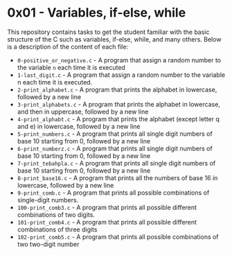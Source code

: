 # 0x01 - Variables, if-else, while
This repository contains tasks to get the student familiar with the basic structure of the C such as variables, if-else, while, and many others.
Below is a description of the content of each file: 

- `0-positive_or_negative.c` - A program that assign a random number to the variable `n` each time it is executed
- `1-last_digit.c` - A program that assign a random number to the variable n each time it is executed.
- `2-print_alphabet.c` - A program that prints the alphabet in lowercase, followed by a new line
- `3-print_alphabets.c` - A program that prints the alphabet in lowercase, and then in uppercase, followed by a new line
- `4-print_alphabt.c` - A program that prints the alphabet (except letter q and e) in lowercase, followed by a new line
- `5-print_numbers.c` - A program that prints all single digit numbers of base 10 starting from 0, followed by a new line
- `6-print_numberz.c` - A program that prints all single digit numbers of base 10 starting from 0, followed by a new line
- `7-print_tebahpla.c` - A program that prints all single digit numbers of base 10 starting from 0, followed by a new line
- `8-print_base16.c` - A program that prints all the numbers of base 16 in lowercase, followed by a new line
- `9-print_comb.c` - A program that prints all possible combinations of single-digit numbers.
- `100-print_comb3.c` - A program that prints all possible different combinations of two digits.
- `101-print_comb4.c` - A program that prints all possible different combinations of three digits
- `102-print_comb5.c` - A program that prints all possible combinations of two two-digit number
